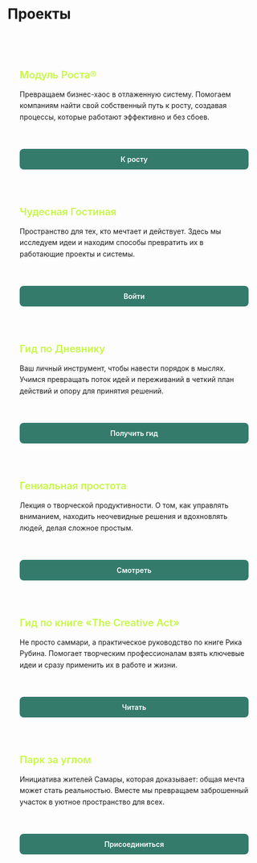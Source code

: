 # Проекты

<br>

<div style="display: grid; grid-template-columns: repeat(auto-fit, minmax(300px, 1fr)); gap: 1.5rem; margin: 2rem 0;">

  <div style="background: var(--vp-c-bg-soft); border-radius: 12px; padding: 24px; display: flex; flex-direction: column; justify-content: space-between; min-height: 200px;">
    <div>
      <h3 style="color: #C5F946; margin: 0 0 1rem 0; font-size: 1.25rem; font-weight: 600;">Модуль Роста®</h3>
      <p style="margin: 0; line-height: 1.6; color: var(--vp-c-text-1);">Превращаем бизнес-хаос в отлаженную систему. Помогаем компаниям найти свой собственный путь к росту, создавая процессы, которые работают эффективно и без сбоев.</p>
    </div>
    <a href="/projects/runscale" style="background-color: #347b6c; color: white; padding: 12px 16px; border: none; border-radius: 8px; cursor: pointer; margin-top: 1.5rem; font-size: 14px; font-weight: 600; text-decoration: none; text-align: center; display: block; transition: all 0.3s ease;">
      К росту
    </a>
  </div>

  <div style="background: var(--vp-c-bg-soft); border-radius: 12px; padding: 24px; display: flex; flex-direction: column; justify-content: space-between; min-height: 200px;">
    <div>
      <h3 style="color: #C5F946; margin: 0 0 1rem 0; font-size: 1.25rem; font-weight: 600;">Чудесная Гостиная</h3>
      <p style="margin: 0; line-height: 1.6; color: var(--vp-c-text-1);">Пространство для тех, кто мечтает и действует. Здесь мы исследуем идеи и находим способы превратить их в работающие проекты и системы.</p>
    </div>
    <a href="/projects/nol" style="background-color: #347b6c; color: white; padding: 12px 16px; border: none; border-radius: 8px; cursor: pointer; margin-top: 1.5rem; font-size: 14px; font-weight: 600; text-decoration: none; text-align: center; display: block; transition: all 0.3s ease;">
      Войти
    </a>
  </div>

  <div style="background: var(--vp-c-bg-soft); border-radius: 12px; padding: 24px; display: flex; flex-direction: column; justify-content: space-between; min-height: 200px;">
    <div>
      <h3 style="color: #C5F946; margin: 0 0 1rem 0; font-size: 1.25rem; font-weight: 600;">Гид по Дневнику</h3>
      <p style="margin: 0; line-height: 1.6; color: var(--vp-c-text-1);">Ваш личный инструмент, чтобы навести порядок в мыслях. Учимся превращать поток идей и переживаний в четкий план действий и опору для принятия решений.</p>
    </div>
    <a href="/projects/diary-guide/unlock/overview" style="background-color: #347b6c; color: white; padding: 12px 16px; border: none; border-radius: 8px; cursor: pointer; margin-top: 1.5rem; font-size: 14px; font-weight: 600; text-decoration: none; text-align: center; display: block; transition: all 0.3s ease;">
      Получить гид
    </a>
  </div>

  <div style="background: var(--vp-c-bg-soft); border-radius: 12px; padding: 24px; display: flex; flex-direction: column; justify-content: space-between; min-height: 200px;">
    <div>
      <h3 style="color: #C5F946; margin: 0 0 1rem 0; font-size: 1.25rem; font-weight: 600;">Гениальная простота</h3>
      <p style="margin: 0; line-height: 1.6; color: var(--vp-c-text-1);">Лекция о творческой продуктивности. О том, как управлять вниманием, находить неочевидные решения и вдохновлять людей, делая сложное простым.</p>
    </div>
    <a href="/projects/simple-is-smart" style="background-color: #347b6c; color: white; padding: 12px 16px; border: none; border-radius: 8px; cursor: pointer; margin-top: 1.5rem; font-size: 14px; font-weight: 600; text-decoration: none; text-align: center; display: block; transition: all 0.3s ease;">
      Смотреть
    </a>
  </div>

  <div style="background: var(--vp-c-bg-soft); border-radius: 12px; padding: 24px; display: flex; flex-direction: column; justify-content: space-between; min-height: 200px;">
    <div>
      <h3 style="color: #C5F946; margin: 0 0 1rem 0; font-size: 1.25rem; font-weight: 600;">Гид по книге «The Creative Act»</h3>
      <p style="margin: 0; line-height: 1.6; color: var(--vp-c-text-1);">Не просто саммари, а практическое руководство по книге Рика Рубина. Помогает творческим профессионалам взять ключевые идеи и сразу применить их в работе и жизни.</p>
    </div>
    <a href="/projects/the-creative-act_a-way-of-being_summary" style="background-color: #347b6c; color: white; padding: 12px 16px; border: none; border-radius: 8px; cursor: pointer; margin-top: 1.5rem; font-size: 14px; font-weight: 600; text-decoration: none; text-align: center; display: block; transition: all 0.3s ease;">
      Читать
    </a>
  </div>

  <div style="background: var(--vp-c-bg-soft); border-radius: 12px; padding: 24px; display: flex; flex-direction: column; justify-content: space-between; min-height: 200px;">
    <div>
      <h3 style="color: #C5F946; margin: 0 0 1rem 0; font-size: 1.25rem; font-weight: 600;">Парк за углом</h3>
      <p style="margin: 0; line-height: 1.6; color: var(--vp-c-text-1);">Инициатива жителей Самары, которая доказывает: общая мечта может стать реальностью. Вместе мы превращаем заброшенный участок в уютное пространство для всех.</p>
    </div>
    <a href="/projects/prkx" style="background-color: #347b6c; color: white; padding: 12px 16px; border: none; border-radius: 8px; cursor: pointer; margin-top: 1.5rem; font-size: 14px; font-weight: 600; text-decoration: none; text-align: center; display: block; transition: all 0.3s ease;">
      Присоединиться
    </a>
  </div>

</div>

<style>
a:hover {
  background-color: #C5F946 !important;
  color: #000 !important;
  transform: translateY(-2px);
}
</style>
